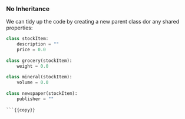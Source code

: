 ### No Inheritance
We can tidy up the code by creating a new parent class dor any shared properties:

```python
class stockItem:
    description = ""
    price = 0.0
    
class grocery(stockItem):
    weight = 0.0
    
class mineral(stockItem):
    volume = 0.0
    
class newspaper(stockItem):
    publisher = ""
    
```{{copy}}